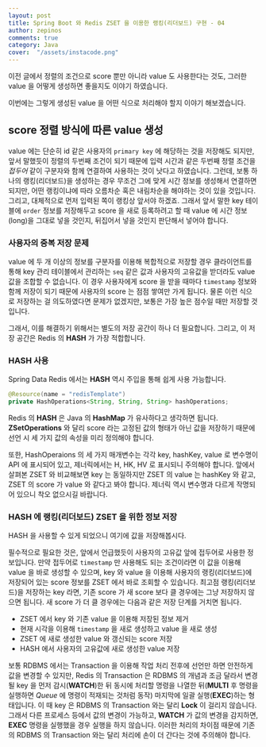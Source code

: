 ```yaml
---
layout: post
title: Spring Boot 와 Redis ZSET 을 이용한 랭킹(리더보드) 구현 - 04
author: zepinos
comments: true
category: Java
cover:  "/assets/instacode.png"
---
```


이전 글에서 정렬의 조건으로 score 뿐만 아니라 value 도 사용한다는 것도, 그러한 value 을 어떻게 생성하면 좋을지도 이야기 하였습니다.

이번에는 그렇게 생성된 value 을 어떤 식으로 처리해야 할지 이야기 해보겠습니다.

## score 정렬 방식에 따른 value 생성

value 에는 단순히 id 같은 사용자의 `primary key` 에 해당하는 것을 저장해도 되지만, 앞서 말했듯이 정렬의 두번째 조건이 되기 때문에 입력 시간과 같은 두번째 정렬 조건을 *접두어* 같이 구분자와 함께 연결하여 사용하는 것이 낫다고 하였습니다.
그런데, 보통 하나의 랭킹(리더보드)을 생성하는 경우 무조건 그에 맞게 시간 정보를 생성해서 연결하면 되지만, 어떤 랭킹이냐에 따라 오름차순 혹은 내림차순을 해야하는 것이 있을 것입니다. 그리고, 대체적으로 먼저 입력된 쪽이 랭킹상 앞서야 하겠죠. 그래서 앞서 말한 key 테이블에 `order` 정보를 저장해두고 score 을 새로 등록하려고 할 때 value 에 시간 정보(long)을 그대로 넣을 것인지, 뒤집어서 넣을 것인지 판단해서 넣어야 합니다.

### 사용자의 중복 저장 문제

value 에 두 개 이상의 정보를 구분자를 이용해 복합적으로 저장할 경우 클라이언트를 통해 key 관리 테이블에서 관리하는 `seq` 같은 값과 사용자의 고유값을 받더라도 value 값을 조합할 수 없습니다.
이 경우 사용자에게 score 을 받을 때마다 `timestamp` 정보와 함께 저장이 되기 때문에 사용자의 score 는 점점 쌓여만 가게 됩니다. 물론 이런 식으로 저장하는 걸 의도하였다면 문제가 없겠지만, 보통은 가장 높은 점수일 때만 저장할 것입니다.

그래서, 이를 해결하기 위해서는 별도의 저장 공간이 하나 더 필요합니다. 그리고, 이 저장 공간은 Redis 의 **HASH** 가 가장 적합합니다.

### HASH 사용

Spring Data Redis 에서는 **HASH** 역시 주입을 통해 쉽게 사용 가능합니다.

~~~java
@Resource(name = "redisTemplate")
private HashOperations<String, String, String> hashOperations;
~~~

Redis 의 **HASH** 은 Java 의 **HashMap** 가 유사하다고 생각하면 됩니다. **ZSetOperations** 와 달리 score 라는 고정된 값의 형태가 아닌 값을 저장하기 때문에 선언 시 세 가지 값의 속성을 미리 정의해야 합니다.

또한, HashOperaions 의 세 가지 매개변수는 각각 key, hashKey, value 로 변수명이 API 에 표시되어 있고, 제너릭에서는 H, HK, HV 로 표시되니 주의해야 합니다.
앞에서 살펴본 ZSET 와 비교해보면 key 는 동일하지만 ZSET 의 value 는 hashKey 와 같고, ZSET 의 score 가 value 와 같다고 봐야 합니다.
제너릭 역시 변수명과 다르게 작명되어 있으니 착오 없으시길 바랍니다. 

### HASH 에 랭킹(리더보드) ZSET 을 위한 정보 저장

HASH 을 사용할 수 있게 되었으니 여기에 값을 저장해봅시다.

필수적으로 필요한 것은, 앞에서 언급했듯이 사용자의 고유값 앞에 접두어로 사용한 정보입니다.
만약 접두어로 `timestamp` 만 사용해도 되는 조건이라면 이 값을 이용해 value 을 바로 생성할 수 있으며, key 와 value 을 이용해 사용자의 랭킹(리더보드)에 저장되어 있는 score 정보를 ZSET 에서 바로 조회할 수 있습니다.
최고점 랭킹(리더보드)을 저장하는 key 라면, 기존 score 가 새 score 보다 클 경우에는 그냥 저장하지 않으면 됩니다. 새 score 가 더 클 경우에는 다음과 같은 저장 단계를 거치면 됩니다.

- ZSET 에서 key 와 기존 value 을 이용해 저장된 정보 제거
- 현재 시각을 이용해 `timestamp` 을 새로 생성하고 value 을 새로 생성
- ZSET 에 새로 생성한 value 와 갱신되는 score 저장
- HASH 에서 사용자의 고유값에 새로 생성한 value 저장

보통 RDBMS 에서는 Transaction 을 이용해 작업 처리 전후에 선언만 하면 안전하게 값을 변경할 수 있지만, Redis 의 Transaction 은 RDBMS 의 개념과 조금 달라서 변경될 key 을 먼저 감시(**WATCH**)한 뒤 동시에 처리할 명령을 나열한 뒤(**MULTI** 후 명령을 실행하면 *Queue* 에 명령이 적재되는 것처럼 동작) 마지막에 일괄 실행(**EXEC**)하는 형태입니다.
이 때 key 은 RDBMS 의 Transaction 와는 달리 **Lock** 이 걸리지 않습니다. 그래서 다른 프로세스 등에서 값의 변경이 가능하고, **WATCH** 가 값의 변경을 감지하면, **EXEC** 명령을 실행했을 경우 실행을 하지 않습니다.
이러한 처리의 차이점 때문에 기존의 RDBMS 의 Transaction 와는 달리 처리에 손이 더 간다는 것에 주의해야 합니다. 
